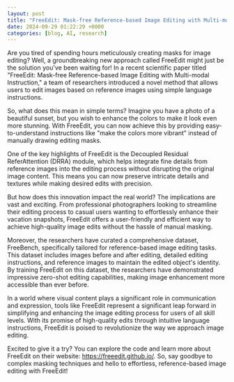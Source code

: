 ```yaml
---
layout: post
title: "FreeEdit: Mask-free Reference-based Image Editing with Multi-modal Instruction"
date: 2024-09-29 01:22:29 +0000
categories: [blog, AI, research]
---
```

Are you tired of spending hours meticulously creating masks for image editing? Well, a groundbreaking new approach called FreeEdit might just be the solution you've been waiting for! In a recent scientific paper titled "FreeEdit: Mask-free Reference-based Image Editing with Multi-modal Instruction," a team of researchers introduced a novel method that allows users to edit images based on reference images using simple language instructions.

So, what does this mean in simple terms? Imagine you have a photo of a beautiful sunset, but you wish to enhance the colors to make it look even more stunning. With FreeEdit, you can now achieve this by providing easy-to-understand instructions like "make the colors more vibrant" instead of manually drawing editing masks.

One of the key highlights of FreeEdit is the Decoupled Residual ReferAttention (DRRA) module, which helps integrate fine details from reference images into the editing process without disrupting the original image content. This means you can now preserve intricate details and textures while making desired edits with precision.

But how does this innovation impact the real world? The implications are vast and exciting. From professional photographers looking to streamline their editing process to casual users wanting to effortlessly enhance their vacation snapshots, FreeEdit offers a user-friendly and efficient way to achieve high-quality image edits without the hassle of manual masking.

Moreover, the researchers have curated a comprehensive dataset, FreeBench, specifically tailored for reference-based image editing tasks. This dataset includes images before and after editing, detailed editing instructions, and reference images to maintain the edited object's identity. By training FreeEdit on this dataset, the researchers have demonstrated impressive zero-shot editing capabilities, making image enhancement more accessible than ever before.

In a world where visual content plays a significant role in communication and expression, tools like FreeEdit represent a significant leap forward in simplifying and enhancing the image editing process for users of all skill levels. With its promise of high-quality edits through intuitive language instructions, FreeEdit is poised to revolutionize the way we approach image editing.

Excited to give it a try? You can explore the code and learn more about FreeEdit on their website: https://freeedit.github.io/. So, say goodbye to complex masking techniques and hello to effortless, reference-based image editing with FreeEdit!
